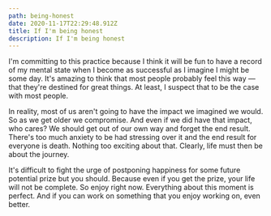 ```yaml
---
path: being-honest
date: 2020-11-17T22:29:48.912Z
title: If I'm being honest
description: If I'm being honest
---
```

I'm committing to this practice because I think it will be fun to have a record of my mental state when I become as successful as I imagine I might be some day. It's amazing to think that most people probably feel this way — that they're destined for great things. At least, I suspect that to be the case with most people. 

In reality, most of us aren't going to have the impact we imagined we would. So as we get older we compromise. And even if we did have that impact, who cares? We should get out of our own way and forget the end result. There's too much anxiety to be had stressing over it and the end result for everyone is death. Nothing too exciting about that. Clearly, life must then be about the journey.

It's difficult to fight the urge of postponing happiness for some future potential prize but you should. Because even if you get the prize, your life will not be complete. So enjoy right now. Everything about this moment is perfect. And if you can work on something that you enjoy working on, even better.